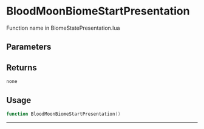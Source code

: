 # BloodMoonBiomeStartPresentation
Function name in BiomeStatePresentation.lua
## Parameters

## Returns
`none`
## Usage
```lua
function BloodMoonBiomeStartPresentation()
```
---
